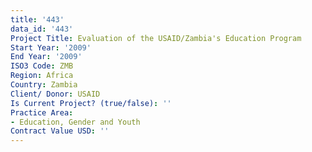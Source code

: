 ```yaml
---
title: '443'
data_id: '443'
Project Title: Evaluation of the USAID/Zambia's Education Program
Start Year: '2009'
End Year: '2009'
ISO3 Code: ZMB
Region: Africa
Country: Zambia
Client/ Donor: USAID
Is Current Project? (true/false): ''
Practice Area:
- Education, Gender and Youth
Contract Value USD: ''
---
```


